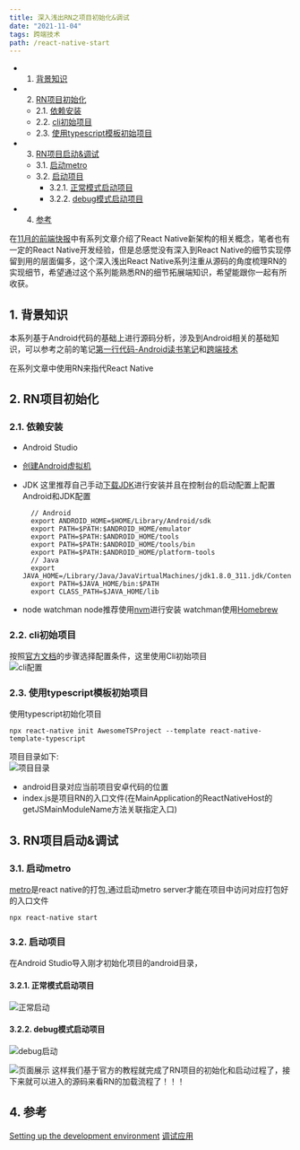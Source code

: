 ```yaml
---
title: 深入浅出RN之项目初始化&调试
date: "2021-11-04"  
tags: 跨端技术
path: /react-native-start
---
```


<!-- vscode-markdown-toc -->
* 1. [背景知识](#)
* 2. [RN项目初始化](#RN)
	* 2.1. [依赖安装](#-1)
	* 2.2. [cli初始项目](#cli)
	* 2.3. [使用typescript模板初始项目](#typescript)
* 3. [RN项目启动&调试](#RN-1)
	* 3.1. [启动metro](#metro)
	* 3.2. [启动项目](#-1)
		* 3.2.1. [正常模式启动项目](#-1)
		* 3.2.2. [debug模式启动项目](#debug)
* 4. [参考](#-1)

<!-- vscode-markdown-toc-config
	numbering=true
	autoSave=true
	/vscode-markdown-toc-config -->
<!-- /vscode-markdown-toc -->


在[11月的前端快报](https://icantunderstand.cn/2021-11-03)中有系列文章介绍了React Native新架构的相关概念，笔者也有一定的React Native开发经验，但是总感觉没有深入到React Native的细节实现停留到用的层面偏多，这个深入浅出React Native系列注重从源码的角度梳理RN的实现细节，希望通过这个系列能熟悉RN的细节拓展端知识，希望能跟你一起有所收获。

##  1. <a name=''></a>背景知识
本系列基于Android代码的基础上进行源码分析，涉及到Android相关的基础知识，可以参考之前的笔记[第一行代码-Android读书笔记](https://icantunderstand.cn/android-basic)和[跨端技术](https://icantunderstand.cn/%E8%B7%A8%E7%AB%AF%E6%8A%80%E6%9C%AF/)

在系列文章中使用RN来指代React Native

##  2. <a name='RN'></a>RN项目初始化

###  2.1. <a name='-1'></a>依赖安装
* Android Studio 
* [创建Android虚拟机](https://developer.android.com/studio/run/emulator)
* JDK 这里推荐自己手动[下载JDK](https://www.oracle.com/java/technologies/java8.html)进行安装并且在控制台的启动配置上配置Android和JDK配置

        // Android
        export ANDROID_HOME=$HOME/Library/Android/sdk
        export PATH=$PATH:$ANDROID_HOME/emulator
        export PATH=$PATH:$ANDROID_HOME/tools
        export PATH=$PATH:$ANDROID_HOME/tools/bin
        export PATH=$PATH:$ANDROID_HOME/platform-tools
        // Java
        export JAVA_HOME=/Library/Java/JavaVirtualMachines/jdk1.8.0_311.jdk/Contents/Home
        export PATH=$JAVA_HOME/bin:$PATH
        export CLASS_PATH=$JAVA_HOME/lib  

* node watchman 
    node推荐使用[nvm](https://github.com/nvm-sh/nvm)进行安装 
    watchman使用[Homebrew](https://brew.sh/)

###  2.2. <a name='cli'></a>cli初始项目 
按照[官方文档](https://reactnative.dev/docs/environment-setup)的步骤选择配置条件，这里使用Cli初始项目  
![cli配置](../ReactNativeStatic/cliConfig.png)  


###  2.3. <a name='typescript'></a>使用typescript模板初始项目

使用typescript初始化项目

    npx react-native init AwesomeTSProject --template react-native-template-typescript  
项目目录如下:  
![项目目录](../ReactNativeStatic/projectCategory.png)  
* android目录对应当前项目安卓代码的位置
* index.js是项目RN的入口文件(在MainApplication的ReactNativeHost的getJSMainModuleName方法关联指定入口)

##  3. <a name='RN-1'></a>RN项目启动&调试

###  3.1. <a name='metro'></a>启动metro
[metro](https://developer.android.com/studio/run/emulator)是react native的打包,通过启动metro server才能在项目中访问对应打包好的入口文件

    npx react-native start

###  3.2. <a name='-1'></a>启动项目
在Android Studio导入刚才初始化项目的android目录，

####  3.2.1. <a name='-1'></a>正常模式启动项目  
![正常启动](../ReactNativeStatic/normalStart.png)  
####  3.2.2. <a name='debug'></a>debug模式启动项目  
![debug启动](../ReactNativeStatic/debugStart.png)  

![页面展示](../ReactNativeStatic/startPage.png) 
这样我们基于官方的教程就完成了RN项目的初始化和启动过程了，接下来就可以进入的源码来看RN的加载流程了！！！

##  4. <a name='-1'></a>参考
[Setting up the development environment](https://reactnative.dev/docs/environment-setup)
[调试应用](https://developer.android.com/studio/debug)